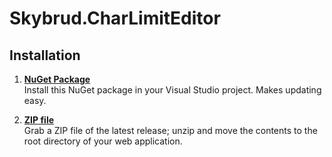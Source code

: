 Skybrud.CharLimitEditor
=======================

## Installation

1. [**NuGet Package**][NuGetPackage]  
Install this NuGet package in your Visual Studio project. Makes updating easy.

1. [**ZIP file**][GitHubRelease]  
Grab a ZIP file of the latest release; unzip and move the contents to the root directory of your web application.





[NuGetPackage]: https://www.nuget.org/packages/Skybrud.CharLimitEditor
[GitHubRelease]: https://github.com/skybrud/Skybrud.CharLimitEditor
